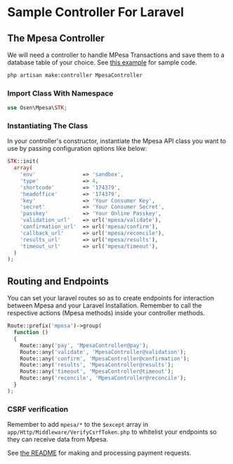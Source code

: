 # Sample Controller For Laravel

## The Mpesa Controller

We will need a controller to handle MPesa Transactions and save them to a database table of your choice. See [this example](examples/MpesaController.php) for sample code.

```bash
php artisan make:controller MpesaController
```

### Import Class With Namespace
```php
use Osen\Mpesa\STK;
```

### Instantiating The Class

In your controller's constructor, instantiate the Mpesa API class you want to use by passing configuration options like below: 

```php
STK::init(
  array(
    'env'               => 'sandbox',
    'type'              => 4,
    'shortcode'         => '174379',
    'headoffice'        => '174379',
    'key'               => 'Your Consumer Key',
    'secret'            => 'Your Consumer Secret',
    'passkey'           => 'Your Online Passkey',
    'validation_url'    => url('mpesa/validate'),
    'confirmation_url'  => url('mpesa/confirm'),
    'callback_url'      => url('mpesa/reconcile'),
    'results_url'       => url('mpesa/results'),
    'timeout_url'       => url('mpesa/timeout'),
  )
);
```

## Routing and Endpoints

You can set your laravel routes so as to create endpoints for interaction between Mpesa and your Laravel Installation. Remember to call the respective actions (Mpesa methods) inside your controller methods.

```php
Route::prefix('mpesa')->group(
  function ()
  {
    Route::any('pay', 'MpesaController@pay');
    Route::any('validate', 'MpesaController@validation');
    Route::any('confirm', 'MpesaController@confirmation');
    Route::any('results', 'MpesaController@results');
    Route::any('timeout', 'MpesaController@timeout');
    Route::any('reconcile', 'MpesaController@reconcile');
  }
);
```

### CSRF verification
Remember to add `mpesa/*` to the `$except` array in `app/Http/Middleware/VerifyCsrfToken.php` to whitelist your endpoints so they can receive data from Mpesa.


See [the README](README.md) for making and processing payment requests.
